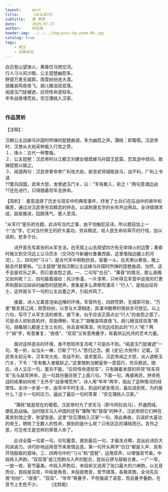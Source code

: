 ```yaml
---
layout:     post
title:      《古从军行》
subtitle:   唐 李颀
date:       2020-07-27
author:     听松阁
header-img: ../../../img/post-bg-poem-08.jpg
catalog: true
tags:
    - 美文
    - 古典诗词
---
```


白日登山望烽火，黄昏饮马傍交河。<br>
行人刁斗风沙暗，公主琵琶幽怨多。<br>
野营万里无城郭，雨雪纷纷连大漠。<br>
胡雁哀鸣夜夜飞，胡儿眼泪双双落。<br>
闻道玉门犹被遮，应将性命逐轻车。<br>
年年战骨埋荒处，空见蒲桃入汉家。<br>
<br>

### 作品赏析
【注释】：

汉朝公主远嫁乌孙国时所弹的琵琶曲调，多为幽怨之声。蒲桃：即葡萄。汉武帝时，汉使从大宛采种栽入行宫之旁。<br>
１、烽火：古代一种警报。<br>
２、公主琵琶：汉武帝时以江都王刘建女细君嫁乌孙国王昆莫，恐其途中烦闷，故弹琵琶以娱之。<br>
３、闻道两句：汉武帝曾命李广利攻大宛，欲至贰师城取良马，战不利，广利上书请<br>
??罢兵回国，武帝大怒，发使遮玉门关，曰：“军有敢入，斩之！”两句意谓边战<br>
??还在进行，只得随着将军去拼命。<br>


【简析】：
着意选择了历史与现实中的典型事件，抒发了士兵们在征战中的艰辛和痛苦，通过对汉武帝穷兵黩武的抨击，以讽刺唐玄宗的长年开边用兵。全诗情理浑成，层层推进，回肠荡气，感人至深。


“从军行”是乐府古题。此诗写当代之事，由于怕触犯忌讳，所以题目加上一个“古”字。它对当代帝王的好大喜功，穷兵黩武，视人民生命如草芥的行径，加以讽刺，悲多于壮。

　　诗开首先写紧张的从军生活。白天爬上山去观望四方有无举烽火的边警；黄昏时候又到交河边上让马饮水（交河在今新疆吐鲁番西面，这里借指边疆上的河流）。三、四句的“刁斗”，是古代军中铜制炊具，容量一斗。白天用以煮饭，晚上敲击代替更柝。“公主琵琶”是指汉朝公主远嫁乌孙国时所弹的琵琶曲调，当然，这不会是欢乐之声，而只是哀怨之调。一、二句写“白日”、“黄昏”的情况，那么夜晚又如何呢？三、四句接着描绘：风沙弥漫，一片漆黑，只听得见军营中巡夜的打更声和那如泣如诉的幽怨的琵琶声。景象是多么肃穆而凄凉！“行人”，是指出征将士，这样就与下一句的公主出塞之声，引起共鸣了。
  
　　接着，诗人又着意渲染边陲的环境。军营所在，四顾荒野，无城郭可依，“万里”极言其辽阔；雨雪纷纷，以至与大漠相连，其凄冷酷寒的情状亦可想见。以上六句，写尽了从军生活的艰苦。接下来，似乎应该正面点出“行人”的哀怨之感了。可是诗人却别具机杼，背面傅粉，写出了“胡雁哀鸣夜夜飞，胡儿眼泪双双落”两句。胡雁胡儿都是土生土长的，尚且哀啼落泪，何况远戍到此的“行人”呢？两个“胡”字，有意重复，“夜夜”、“双双”又有意用叠字，有着烘云托月的艺术力量。
  
　　面对这样恶劣的环境，谁不想班师复员呢？可是办不到。“闻道玉门犹被遮”一句，笔一折，似当头一棒，打断了“行人”思归之念。据《史记·大宛传》记载，汉武帝太初元年，汉军攻大宛，攻战不利，请求罢兵。汉武帝闻之大怒，派人遮断玉门关，下令：“军有敢入者辄斩之。”这里暗刺当朝皇帝一意孤行，穷兵黩武。随后，诗人又压一句，罢兵不能，“应将性命逐轻车”，只有跟着本部的将领“轻车将军“去与敌军拼命，这一句其份量压倒了上面八句。下面一句，再接再厉。拼命死战的结果如何呢？无外乎“战骨埋荒外”。诗人用“年年”两字，指出了这种情况的经常性。全诗一步紧一步，由军中平时生活，到战时紧急情况，最后说到死，为的是什么？这十一句的压力，逼出了最后一句的答案：“空见蒲桃入汉家。”
  
　　“蒲桃”就是现在的葡萄。汉武帝时为了求天马（即今阿拉伯马），开通西域，便乱启战端。当时随天马入中国的还有“蒲陶”和“苜宿”的种子，汉武帝把它们种在离宫别馆之旁，弥望皆是。这里“空见蒲桃入汉家”一句，用此典故，讥讽好大喜功的帝王，牺牲了无数人的性命，换到的是什么呢？只有区区的蒲桃而已。言外之意，可见帝王是怎样的草菅人命了。
  
　　此诗全篇一句紧一句，句句蓄意，直到最后一句，才画龙点睛，显出此诗巨大的讽谕力。诗巧妙地运用音节来表情达意。第一句开头两字“白日”都是入声，具有开场鼓板的意味。三、四两句中的“刁斗”和“琵琶”，运用双声，以增强音节美。中段转入声韵，“双双落”是江阳韵与入声的配合，犹如云锣与鼓板合奏，一广一窄，一放一收，音节最美。中段入声韵后，末段却又选用了张口最大的六麻韵。以五音而论，首段是羽音，中段是角音，末段是商音，音节错落，各极其致。全诗先后用“纷纷“、“夜夜”、“双双”、“年年”等叠字，不但强调了语意，而且叠字叠韵，在音节上生色不少。
　　
(沈熙乾)
